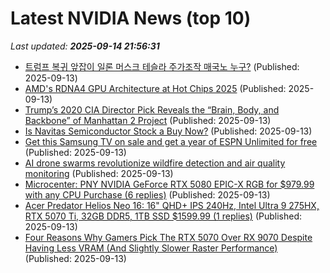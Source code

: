 # Latest NVIDIA News (top 10)
_Last updated: **2025-09-14 21:56:31**_

- [트럼프 복귀 앞잡이 일론 머스크 테슬라 주가조작 매국노 누구?](https://ryueyes11.tistory.com/511863) (Published: 2025-09-13)
- [AMD's RDNA4 GPU Architecture at Hot Chips 2025](https://chipsandcheese.com/p/amds-rdna4-gpu-architecture-at-hot) (Published: 2025-09-13)
- [Trump’s 2020 CIA Director Pick Reveals the “Brain, Body, and Backbone” of Manhattan 2 Project](https://www.globenewswire.com/news-release/2025/09/13/3149516/0/en/Trump-s-2020-CIA-Director-Pick-Reveals-the-Brain-Body-and-Backbone-of-Manhattan-2-Project.html) (Published: 2025-09-13)
- [Is Navitas Semiconductor Stock a Buy Now?](https://biztoc.com/x/3f80634974169b7b) (Published: 2025-09-13)
- [Get this Samsung TV on sale and get a year of ESPN Unlimited for free](https://www.zdnet.com/home-and-office/home-entertainment/get-this-samsung-tv-on-sale-and-get-a-year-of-espn-unlimited-for-free/) (Published: 2025-09-13)
- [AI drone swarms revolutionize wildfire detection and air quality monitoring](https://www.thebrighterside.news/post/ai-drone-swarms-revolutionize-wildfire-detection-and-air-quality-monitoring/) (Published: 2025-09-13)
- [Microcenter: PNY NVIDIA GeForce RTX 5080 EPIC-X RGB for $979.99 with any CPU Purchase (6 replies)](https://slickdeals.net/f/18603145-microcenter-pny-nvidia-geforce-rtx-5080-epic-x-rgb-for-979-99-with-any-cpu-purchase) (Published: 2025-09-13)
- [Acer Predator Helios Neo 16: 16" QHD+ IPS 240Hz, Intel Ultra 9 275HX, RTX 5070 Ti, 32GB DDR5, 1TB SSD $1599.99 (1 replies)](https://slickdeals.net/f/18603100-acer-predator-helios-neo-16-16-qhd-ips-240hz-intel-ultra-9-275hx-rtx-5070-ti-32gb-ddr5-1tb-ssd-1599-99) (Published: 2025-09-13)
- [Four Reasons Why Gamers Pick The RTX 5070 Over RX 9070 Despite Having Less VRAM (And Slightly Slower Raster Performance)](https://wccftech.com/reasons-why-gamers-choose-rtx-5070-over-rx-9070/) (Published: 2025-09-13)
